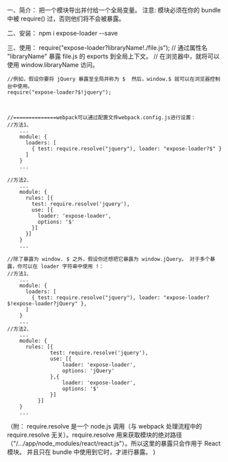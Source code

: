 一、简介：
    把一个模块导出并付给一个全局变量。
    注意: 模块必须在你的 bundle 中被 require() 过，否则他们将不会被暴露。

二、安装：
    npm i expose-loader --save

三、使用：
    require("expose-loader?libraryName!./file.js");
    // 通过属性名 "libraryName" 暴露 file.js 的 exports 到全局上下文。
    // 在浏览器中，就将可以使用 window.libraryName 访问。


    //例如，假设你要将 jQuery 暴露至全局并称为 $  然后，window.$ 就可以在浏览器控制台中使用。
    require("expose-loader?$!jquery");

    

    //==============webpack可以通过配置文件webpack.config.js进行设置：
    //方法1、
        ...
        module: {
          loaders: [
            { test: require.resolve("jquery"), loader: "expose-loader?$" }
          ]
        }
        ...
    
    //方法2、
        ...
        module: {
          rules: [{
            test: require.resolve('jquery'),
            use: [{
              loader: 'expose-loader',
              options: '$'
            }]
          }]
        } 
        ...
    
    //除了暴露为 window. $ 之外，假设你还想把它暴露为 window.jQuery。 对于多个暴露，你可以在 loader 字符串中使用 !：
    //方法1、
        ...
        module: {
          loaders: [
            { test: require.resolve("jquery"), loader: "expose-loader?$!expose-loader?jQuery" },
          ]
        }
        ...
    //方法2、
        ...
        module: {
          rules: [{
                  test: require.resolve('jquery'),
                  use: [{
                      loader: 'expose-loader',
                      options: 'jQuery'
                  },{
                      loader: 'expose-loader',
                      options: '$'
                  }]
              }]
        }        
        ...

（附：
    require.resolve 是一个 node.js 调用（与 webpack 处理流程中的 require.resolve 无关）。require.resolve 
    用来获取模块的绝对路径（"/.../app/node_modules/react/react.js"）。所以这里的暴露只会作用于 React 模块。
    并且只在 bundle 中使用到它时，才进行暴露。
)